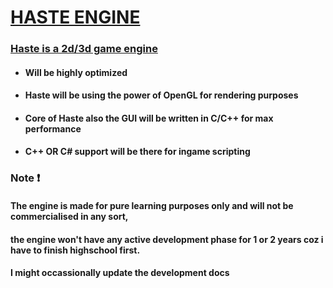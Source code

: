 # <ins> HASTE ENGINE </ins>

### <ins> Haste is a 2d/3d game engine </ins>

* #### Will be highly optimized 

* #### Haste will be using the power of OpenGL for rendering purposes 

* #### Core of Haste also the GUI will be written in C/C++ for max performance 

* #### C++ OR C# support will be there for ingame scripting  



### Note :exclamation:  
#### The engine is made for pure learning purposes only and will not be commercialised in any sort, 
#### the engine won't have any active development phase for 1 or 2 years coz i have to finish highschool first.
#### I might occassionally update the development docs 
  